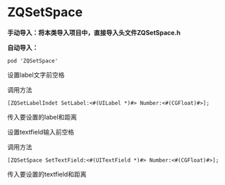 # ZQSetSpace








**手动导入：将本类导入项目中，直接导入头文件ZQSetSpace.h**

**自动导入：**
```
pod 'ZQSetSpace'
```



设置label文字前空格



调用方法
```obj-c
[ZQSetLabelIndet SetLabel:<#(UILabel *)#> Number:<#(CGFloat)#>];

```





传入要设置的label和距离



设置textfield输入前空格



调用方法
```obj-c
[ZQSetSpace SetTextField:<#(UITextField *)#> Number:<#(CGFloat)#>];
```

传入要设置的textfield和距离


